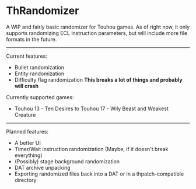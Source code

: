 # ThRandomizer

A WIP and fairly basic randomizer for Touhou games. As of right now, it only supports randomizing ECL instruction parameters, but will include more file formats in the future.

---

Current features:
* Bullet randomization
* Entity randomization
* Difficulty flag randomization **This breaks a lot of things and probably will crash**

Currently supported games:
* Touhou 13 - Ten Desires to Touhou 17 - Wily Beast and Weakest Creature

---

Planned features:
* A better UI
* Timer/Wait instruction randomization (Maybe, if it doesn't break everything)
* (Possibly) stage background randomization
* DAT archive unpacking
* Exporting randomized files back into a DAT or in a thpatch-compatible directory
